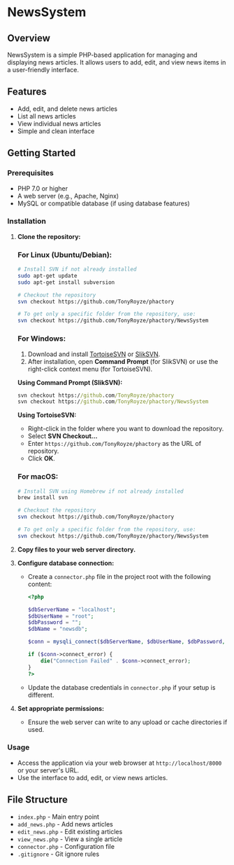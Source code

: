 # NewsSystem

## Overview

NewsSystem is a simple PHP-based application for managing and displaying news articles. It allows users to add, edit, and view news items in a user-friendly interface.

## Features

- Add, edit, and delete news articles
- List all news articles
- View individual news articles
- Simple and clean interface

## Getting Started

### Prerequisites

- PHP 7.0 or higher
- A web server (e.g., Apache, Nginx)
- MySQL or compatible database (if using database features)

### Installation

1. **Clone the repository:**
      ### For Linux (Ubuntu/Debian):

   ```bash
   # Install SVN if not already installed
   sudo apt-get update
   sudo apt-get install subversion

   # Checkout the repository
   svn checkout https://github.com/TonyRoyze/phactory

   # To get only a specific folder from the repository, use:
   svn checkout https://github.com/TonyRoyze/phactory/NewsSystem
   ```

   ### For Windows:

   1. Download and install [TortoiseSVN](https://tortoisesvn.net/downloads.html) or [SlikSVN](https://sliksvn.com/download/).
   2. After installation, open **Command Prompt** (for SlikSVN) or use the right-click context menu (for TortoiseSVN).

   **Using Command Prompt (SlikSVN):**
   ```cmd
   svn checkout https://github.com/TonyRoyze/phactory
   svn checkout https://github.com/TonyRoyze/phactory/NewsSystem
   ```

   **Using TortoiseSVN:**
   - Right-click in the folder where you want to download the repository.
   - Select **SVN Checkout...**
   - Enter `https://github.com/TonyRoyze/phactory` as the URL of repository.
   - Click **OK**.

   ### For macOS:

   ```bash
   # Install SVN using Homebrew if not already installed
   brew install svn

   # Checkout the repository
   svn checkout https://github.com/TonyRoyze/phactory

   # To get only a specific folder from the repository, use:
   svn checkout https://github.com/TonyRoyze/phactory/NewsSystem
   ```
2. **Copy files to your web server directory.**

3. **Configure database connection:**
   - Create a `connector.php` file in the project root with the following content:
     ```php
     <?php

     $dbServerName = "localhost";
     $dbUserName = "root";
     $dbPassword = "";
     $dbName = "newsdb";

     $conn = mysqli_connect($dbServerName, $dbUserName, $dbPassword, $dbName);

     if ($conn->connect_error) {
         die("Connection Failed" . $conn->connect_error);
     }
     ?>
     ```
   - Update the database credentials in `connector.php` if your setup is different.

4. **Set appropriate permissions:**
   - Ensure the web server can write to any upload or cache directories if used.

### Usage

- Access the application via your web browser at `http://localhost/8000` or your server's URL.
- Use the interface to add, edit, or view news articles.

## File Structure

- `index.php` - Main entry point
- `add_news.php` - Add news articles
- `edit_news.php` - Edit existing articles
- `view_news.php` - View a single article
- `connector.php` - Configuration file
- `.gitignore` - Git ignore rules


